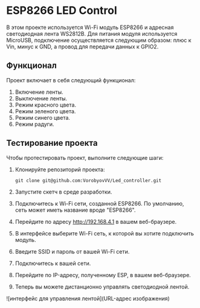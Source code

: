 # ESP8266 LED Control

В этом проекте используется Wi-Fi модуль ESP8266 и адресная светодиодная лента WS2812B. Для питания модуля используется MicroUSB, подключение осуществляется следующим образом: плюс к Vin, минус к GND, а провод для передачи данных к GPIO2.

## Функционал
Проект включает в себя следующий функционал:
1. Включение ленты.
2. Выключение ленты.
3. Режим красного цвета.
4. Режим зеленого цвета.
5. Режим синего цвета.
6. Режим радуги.

## Тестирование проекта

Чтобы протестировать проект, выполните следующие шаги:

1. Клонируйте репозиторий проекта:

   ```
   git clone git@github.com:VorobyovVV/Led_controller.git
   ```

2. Запустите скетч в среде разработки.

3. Подключитесь к Wi-Fi сети, созданной ESP8266. По умолчанию, сеть может иметь название вроде "ESP8266".

4. Перейдите по адресу http://192.168.4.1 в вашем веб-браузере.

5. В интерфейсе выберите Wi-Fi сеть, к которой вы хотите подключить модуль.

6. Введите SSID и пароль от вашей Wi-Fi сети.

7. Подключитесь к вашей сети.

8. Перейдите по IP-адресу, полученному ESP, в вашем веб-браузере.

9. Теперь вы можете дистанционно управлять светодиодной лентой.

![интерфейс для управления лентой](URL-адрес изображения)
